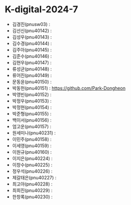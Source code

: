 # K-digital-2024-7

+ 김경진(pnusw03) :
+ 김선신(pnu40142) :
+ 김성우(pnu40143) :
+ 김수경(pnu40144) :
+ 김주아(pnu40145) :
+ 김준수(pnu40146) :
+ 김현우(pnu40147) :
+ 류성균(pnu40148) :
+ 류어진(pnu40149) :
+ 문동윤(pnu40150) :
+ 박동헌(pnu40151) : https://github.com/Park-Dongheon
+ 박영빈(pnu40152) :
+ 박정우(pnu40153) :
+ 박정현(pnu40154) :
+ 박준형(pnu40155) :
+ 백이서(pnu40156) :
+ 엄고운(pnu40157) :
+ 원세미나(pnu40231) :
+ 이민주(pnu40158) :
+ 이세영(pnu40159) :
+ 이원규(pnu40160) :
+ 이지은(pnu40224) :
+ 이창수(pnu40225) :
+ 정우석(pnu40226) :
+ 제갈태은(pnu40227) :
+ 최고야(pnu40228) :
+ 최희진(pnu40229) :
+ 한창록(pnu40230) : 

